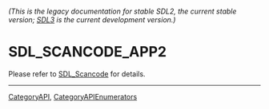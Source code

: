 ###### (This is the legacy documentation for stable SDL2, the current stable version; [SDL3](https://wiki.libsdl.org/SDL3/) is the current development version.)
# SDL_SCANCODE_APP2

Please refer to [SDL_Scancode](SDL_Scancode) for details.

----
[CategoryAPI](CategoryAPI), [CategoryAPIEnumerators](CategoryAPIEnumerators)

